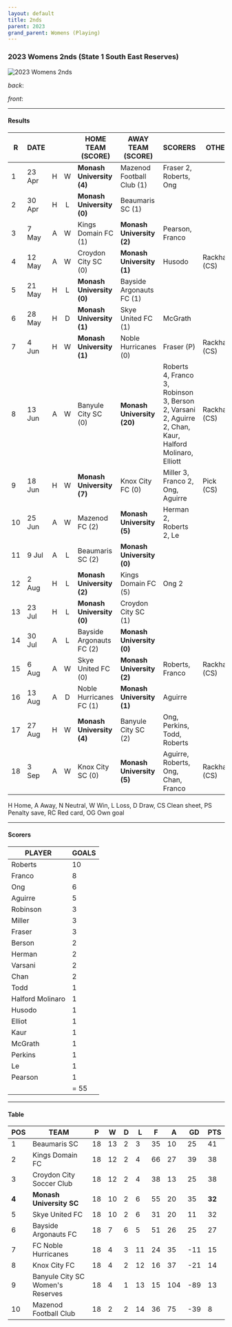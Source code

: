 ```yaml
---
layout: default
title: 2nds
parent: 2023
grand_parent: Womens (Playing)
---
```


### 2023 Womens 2nds (State 1 South East Reserves)

![2023 Womens 2nds]()

_back_: 
 
_front_: 

------------------------

#### Results

| R  | DATE   |   |   | HOME TEAM (SCORE)         | AWAY TEAM (SCORE)          | SCORERS                                                                                                | OTHER        |
|----|--------|:-:|:-:|---------------------------|----------------------------|--------------------------------------------------------------------------------------------------------|--------------|
| 1  | 23 Apr | H | W | **Monash University (4)** | Mazenod Football Club (1)  | Fraser 2, Roberts, Ong                                                                                 |              |
| 2  | 30 Apr | H | L | **Monash University (0)** | Beaumaris SC (1)           |                                                                                                        |              |
| 3  | 7 May  | A | W | Kings Domain FC (1)       | **Monash University (2)**  | Pearson, Franco                                                                                        |              |
| 4  | 12 May | A | W | Croydon City SC (0)       | **Monash University (1)**  | Husodo                                                                                                 | Rackham (CS) |
| 5  | 21 May | H | L | **Monash University (0)** | Bayside Argonauts FC (1)   |                                                                                                        |              |
| 6  | 28 May | H | D | **Monash University (1)** | Skye United FC (1)         | McGrath                                                                                                |              |
| 7  | 4 Jun  | H | W | **Monash University (1)** | Noble Hurricanes (0)       | Fraser (P)                                                                                             | Rackham (CS) |
| 8  | 13 Jun | A | W | Banyule City SC (0)       | **Monash University (20)** | Roberts 4, Franco 3, Robinson 3, Berson 2, Varsani 2, Aguirre 2, Chan, Kaur, Halford Molinaro, Elliott | Rackham (CS) |                                                                                    
| 9  | 18 Jun | H | W | **Monash University (7)** | Knox City FC (0)           | Miller 3, Franco 2, Ong, Aguirre                                                                       | Pick (CS)    |                                                                                    
| 10 | 25 Jun | A | W | Mazenod FC (2)            | **Monash University (5)**  | Herman 2, Roberts 2, Le                                                                                |              |
| 11 | 9 Jul  | A | L | Beaumaris SC (2)          | **Monash University (0)**  |                                                                                                        |              |
| 12 | 2 Aug  | H | L | **Monash University (2)** | Kings Domain FC (5)        | Ong 2                                                                                                  |              |
| 13 | 23 Jul | H | L | **Monash University (0)** | Croydon City SC (1)        |                                                                                                        |              |
| 14 | 30 Jul | A | L | Bayside Argonauts FC (2)  | **Monash University (0)**  |                                                                                                        |              |
| 15 | 6 Aug  | A | W | Skye United FC (0)        | **Monash University (2)**  | Roberts, Franco                                                                                        | Rackham (CS) |
| 16 | 13 Aug | A | D | Noble Hurricanes FC (1)   | **Monash University (1)**  | Aguirre                                                                                                |              |
| 17 | 27 Aug | H | W | **Monash University (4)** | Banyule City SC (2)        | Ong, Perkins, Todd, Roberts                                                                            |              |
| 18 | 3 Sep  | A | W | Knox City SC (0)          | **Monash University (5)**  | Aguirre, Roberts, Ong, Chan, Franco                                                                    | Rackham (CS) |   

H Home, A Away, N Neutral, W Win, L Loss, D Draw, CS Clean sheet, PS Penalty save, RC Red card, OG Own goal 

------------------------

#### Scorers

| PLAYER           | GOALS |
|------------------|-------|
| Roberts          | 10    |
| Franco           | 8     |
| Ong              | 6     |
| Aguirre          | 5     |
| Robinson         | 3     |
| Miller           | 3     |
| Fraser           | 3     |
| Berson           | 2     |
| Herman           | 2     |
| Varsani          | 2     |
| Chan             | 2     | 
| Todd             | 1     |
| Halford Molinaro | 1     |
| Husodo           | 1     |
| Elliot           | 1     |
| Kaur             | 1     |
| McGrath          | 1     |
| Perkins          | 1     |
| Le               | 1     |
| Pearson          | 1     |
|                  | = 55  |

------------------------

#### Table

| POS   | TEAM                                | P   | W   | D   | L   | F   | A   | GD  | PTS    |
|-------|-------------------------------------|-----|-----|-----|-----|-----|-----|-----|--------|
| 1     | Beaumaris SC                        | 18  | 13  | 2   | 3   | 35  | 10  | 25  | 41     |
| 2     | Kings Domain FC                     | 18  | 12  | 2   | 4   | 66  | 27  | 39  | 38     |
| 3     | Croydon City Soccer Club            | 18  | 12  | 2   | 4   | 38  | 13  | 25  | 38     |
| **4** | **Monash University SC**            | 18  | 10  | 2   | 6   | 55  | 20  | 35  | **32** |
| 5     | Skye United FC                      | 18  | 10  | 2   | 6   | 31  | 20  | 11  | 32     |
| 6     | Bayside Argonauts FC                | 18  | 7   | 6   | 5   | 51  | 26  | 25  | 27     |
| 7     | FC Noble Hurricanes                 | 18  | 4   | 3   | 11  | 24  | 35  | -11 | 15     |
| 8     | Knox City FC                        | 18  | 4   | 2   | 12  | 16  | 37  | -21 | 14     |
| 9     | Banyule City SC Women's Reserves    | 18  | 4   | 1   | 13  | 15  | 104 | -89 | 13     |
| 10    | Mazenod Football Club               | 18  | 2   | 2   | 14  | 36  | 75  | -39 | 8      |
